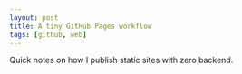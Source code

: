 ```yaml
---
layout: post
title: A tiny GitHub Pages workflow
tags: [github, web]
---
```


Quick notes on how I publish static sites with zero backend.
